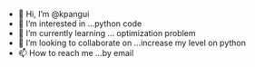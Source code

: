 - 👋 Hi, I’m @kpangui
- 👀 I’m interested in ...python code
- 🌱 I’m currently learning ... optimization problem
- 💞️ I’m looking to collaborate on ...increase my level on python
- 📫 How to reach me ...by email

<!---
kpangui/kpangui is a ✨ special ✨ repository because its `README.md` (this file) appears on your GitHub profile.
You can click the Preview link to take a look at your changes.
--->
